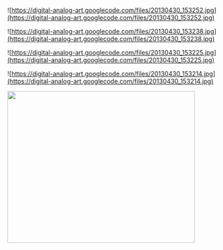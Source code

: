 ![https://digital-analog-art.googlecode.com/files/20130430_153252.jpg](https://digital-analog-art.googlecode.com/files/20130430_153252.jpg)

![https://digital-analog-art.googlecode.com/files/20130430_153238.jpg](https://digital-analog-art.googlecode.com/files/20130430_153238.jpg)

![https://digital-analog-art.googlecode.com/files/20130430_153225.jpg](https://digital-analog-art.googlecode.com/files/20130430_153225.jpg)

![https://digital-analog-art.googlecode.com/files/20130430_153214.jpg](https://digital-analog-art.googlecode.com/files/20130430_153214.jpg)

<a href='http://www.youtube.com/watch?feature=player_embedded&v=uhmOzDxl6r8' target='_blank'><img src='http://img.youtube.com/vi/uhmOzDxl6r8/0.jpg' width='425' height=344 /></a>